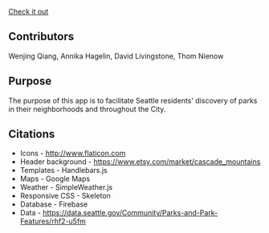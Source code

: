 [Check it out](https://seattle-parks-finder.herokuapp.com/)

Contributors
------------
Wenjing Qiang, Annika Hagelin, David Livingstone, Thom Nienow


Purpose
-------
The purpose of this app is to facilitate Seattle residents' discovery of
parks in their neighborhoods and throughout the City.


Citations
---------
- Icons - http://www.flaticon.com
- Header background - https://www.etsy.com/market/cascade_mountains
- Templates - Handlebars.js
- Maps - Google Maps
- Weather - SimpleWeather.js
- Responsive CSS - Skeleton
- Database - Firebase
- Data - https://data.seattle.gov/Community/Parks-and-Park-Features/rhf2-u5fm

